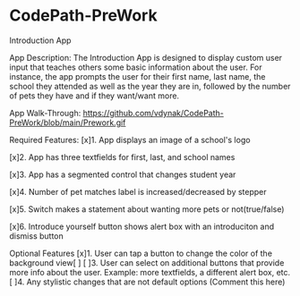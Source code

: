 # CodePath-PreWork
Introduction App

App Description:
The Introduction App is designed to display custom user input that teaches others some basic information about the user. For instance, the app prompts the user for their first name, last name, the school they attended as well as the year they are in, followed by the number of pets they have and if they want/want more.

App Walk-Through:
https://github.com/vdynak/CodePath-PreWork/blob/main/Prework.gif

Required Features:
[x]1. App displays an image of a school's logo

[x]2. App has three textfields for first, last, and school names

[x]3. App has a segmented control that changes student year

[x]4. Number of pet matches label is increased/decreased by stepper

[x]5. Switch makes a statement about wanting more pets or not(true/false)

[x]6. Introduce yourself button shows alert box with an introduciton and dismiss button

Optional Features
[x]1. User can tap a button to change the color of the background view[ ]
[ ]3. User can select on additional buttons that provide more info about the user. Example: more textfields, a different alert box, etc.
[ ]4. Any stylistic changes that are not default options (Comment this here)
